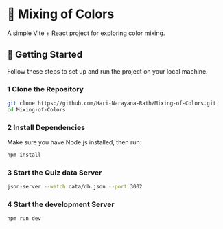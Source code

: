 # 🎨 Mixing of Colors

A simple Vite + React project for exploring color mixing.

## 🚀 Getting Started

Follow these steps to set up and run the project on your local machine.

### 1 Clone the Repository
```bash
git clone https://github.com/Hari-Narayana-Rath/Mixing-of-Colors.git
cd Mixing-of-Colors
```
### 2 Install Dependencies
Make sure you have Node.js installed, then run:
```bash
npm install
```
### 3 Start the Quiz data Server
```bash
json-server --watch data/db.json --port 3002
```

### 4 Start the development Server
```bash
npm run dev
```
